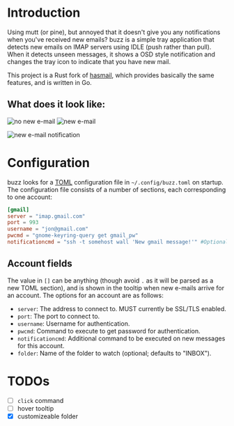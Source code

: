 # Introduction

Using mutt (or pine), but annoyed that it doesn't give you any
notifications when you've received new emails? buzz is a simple tray
application that detects new emails on IMAP servers using IDLE (push
rather than pull). When it detects unseen messages, it shows a OSD style
notification and changes the tray icon to indicate that you have new
mail.

This project is a Rust fork of
[hasmail](https://github.com/jonhoo/hasmail), which provides basically
the same features, and is written in Go.

## What does it look like:

![no new e-mail](assets/no-email.png?raw=true)
![new e-mail](assets/new-email.png?raw=true)

![new e-mail notification](assets/notification.png?raw=true)

# Configuration

buzz looks for a
[TOML](https://github.com/toml-lang/toml#user-content-example)
configuration file in `~/.config/buzz.toml` on startup. The
configuration file consists of a number of sections, each corresponding
to one account:

```toml
[gmail]
server = "imap.gmail.com"
port = 993
username = "jon@gmail.com"
pwcmd = "gnome-keyring-query get gmail_pw"
notificationcmd = "ssh -t somehost wall 'New gmail message!'" #Optional
```

## Account fields

The value in `[]` can be anything (though avoid `.` as it will be parsed
as a new TOML section), and is shown in the tooltip when new e-mails
arrive for an account. The options for an account are as follows:

 - `server`: The address to connect to. MUST currently be SSL/TLS
   enabled.
 - `port`: The port to connect to.
 - `username`: Username for authentication.
 - `pwcmd`: Command to execute to get password for authentication.
 - `notificationcmd`: Additional command to be executed on new messages for this account.
 - `folder`: Name of the folder to watch (optional; defaults to "INBOX").

# TODOs

 - [ ] `click` command
 - [ ] hover tooltip
 - [x] customizeable folder
